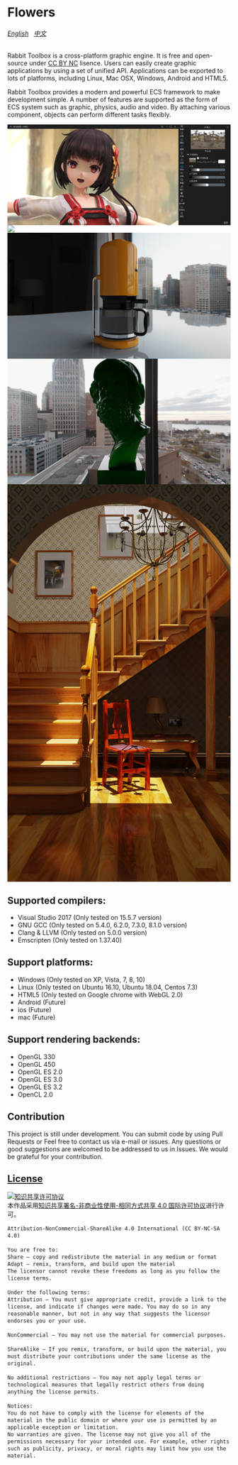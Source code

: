 Flowers
======
###### [English](https://github.com/octoon/octoon/blob/master/README.md) &nbsp; [中文](https://github.com/octoon/octoon/blob/master/README_zh_cn.md)
Rabbit Toolbox is a cross-platform graphic engine. It is free and open-source under [CC BY NC](http://creativecommons.org/licenses/by-nc-sa/4.0/) lisence.  Users can easily create graphic applications by using a set of unified API. Applications can be exported to lots of platforms, including Linux, Mac OSX, Windows, Android and HTML5.

Rabbit Toolbox provides a modern and powerful ECS framework to make development simple. A number of features are supported as the form of ECS system such as graphic, physics, audio and video. By attaching various component, objects can perform different tasks flexibly.

<img style="vertical-align: top;" src="./screenshot.png">
<img style="vertical-align: top;" src="./record.gif">
<img style="vertical-align: top;" src="./coffee_maker.png">
<img style="vertical-align: top;" src="./ajax.png">
<img style="vertical-align: top;" src="./staircase.png">

Supported compilers:
------
* Visual Studio 2017 (Only tested on 15.5.7 version)
* GNU GCC (Only tested on 5.4.0, 6.2.0, 7.3.0, 8.1.0 version)
* Clang & LLVM (Only tested on 5.0.0 version)
* Emscripten (Only tested on 1.37.40)

Support platforms:
------
* Windows (Only tested on XP, Vista, 7, 8, 10)
* Linux (Only tested on Ubuntu 16.10, Ubuntu 18.04, Centos 7.3)
* HTML5 (Only tested on Google chrome with WebGL 2.0)
* Android (Future)
* ios (Future)
* mac (Future)

Support rendering backends:
------
* OpenGL 330
* OpenGL 450
* OpenGL ES 2.0
* OpenGL ES 3.0
* OpenGL ES 3.2
* OpenCL 2.0

Contribution
------
This project is still under development. You can submit code by using Pull Requests or Feel free to contact us via e-mail or issues. Any questions or good suggestions are welcomed to be addressed to us in Issues. We would be grateful for your contribution.

[License](https://github.com/octoon/octoon/blob/master/LICENSE)
-------------------------------------------------------------------------------
<a rel="license" href="http://creativecommons.org/licenses/by-nc-sa/4.0/"><img alt="知识共享许可协议" style="border-width:0" src="https://i.creativecommons.org/l/by-nc-sa/4.0/80x15.png" /></a><br />本作品采用<a rel="license" href="http://creativecommons.org/licenses/by-nc-sa/4.0/">知识共享署名-非商业性使用-相同方式共享 4.0 国际许可协议</a>进行许可。

	Attribution-NonCommercial-ShareAlike 4.0 International (CC BY-NC-SA 4.0)

	You are free to:
	Share — copy and redistribute the material in any medium or format
	Adapt — remix, transform, and build upon the material
	The licensor cannot revoke these freedoms as long as you follow the license terms.

	Under the following terms:
	Attribution — You must give appropriate credit, provide a link to the license, and indicate if changes were made. You may do so in any reasonable manner, but not in any way that suggests the licensor endorses you or your use.

	NonCommercial — You may not use the material for commercial purposes.

	ShareAlike — If you remix, transform, or build upon the material, you must distribute your contributions under the same license as the original.

	No additional restrictions — You may not apply legal terms or technological measures that legally restrict others from doing anything the license permits.

	Notices:
	You do not have to comply with the license for elements of the material in the public domain or where your use is permitted by an applicable exception or limitation.
	No warranties are given. The license may not give you all of the permissions necessary for your intended use. For example, other rights such as publicity, privacy, or moral rights may limit how you use the material.
